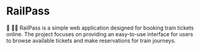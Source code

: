 # RailPass
🚄 👩‍💻 RailPass is a simple web application designed for booking train tickets online. The project focuses on providing an easy-to-use interface for users to browse available tickets and make reservations for train journeys.
